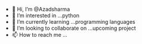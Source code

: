 - 👋 Hi, I’m @Azadsharma
- 👀 I’m interested in ...python
- 🌱 I’m currently learning ...programming languages
- 💞️ I’m looking to collaborate on ...upcoming project
- 📫 How to reach me ...

<!---
Azadsharma/Azadsharma is a ✨ special ✨ repository because its `README.md` (this file) appears on your GitHub profile.
You can click the Preview link to take a look at your changes.
--->
